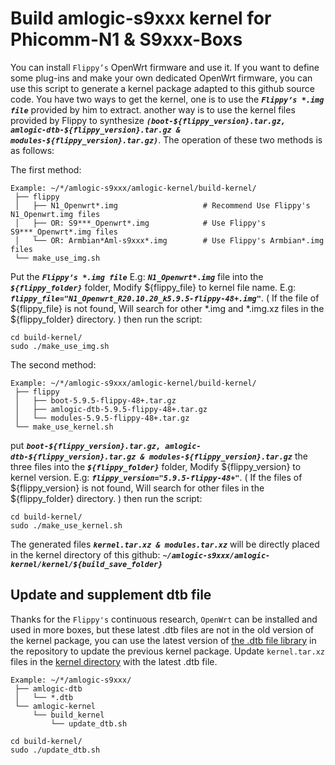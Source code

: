 # Build amlogic-s9xxx kernel for Phicomm-N1 & S9xxx-Boxs

You can install `Flippy’s` OpenWrt firmware and use it. If you want to define some plug-ins and make your own dedicated OpenWrt firmware, you can use this script to generate a kernel package adapted to this github source code. You have two ways to get the kernel, one is to use the ***`Flippy’s *.img file`*** provided by him to extract. another way is to use the kernel files provided by Flippy to synthesize ***`(boot-${flippy_version}.tar.gz, amlogic-dtb-${flippy_version}.tar.gz & modules-${flippy_version}.tar.gz)`***. The operation of these two methods is as follows:

The first method: 
```shell script
Example: ~/*/amlogic-s9xxx/amlogic-kernel/build-kernel/
 ├── flippy
 │   ├── N1_Openwrt*.img                   # Recommend Use Flippy's N1_Openwrt.img files
 │   ├── OR: S9***_Openwrt*.img            # Use Flippy's S9***_Openwrt*.img files
 │   └── OR: Armbian*Aml-s9xxx*.img        # Use Flippy's Armbian*.img files
 └── make_use_img.sh
```

Put the ***`Flippy’s *.img file`*** E.g: ***`N1_Openwrt*.img`*** file into the ***`${flippy_folder}`*** folder, Modify ${flippy_file} to kernel file name. E.g: ***`flippy_file="N1_Openwrt_R20.10.20_k5.9.5-flippy-48+.img"`***. ( If the file of ${flippy_file} is not found, Will search for other *.img and *.img.xz files in the ${flippy_folder} directory. ) then run the script:
```shell script
cd build-kernel/
sudo ./make_use_img.sh
```

The second method: 
```shell script
Example: ~/*/amlogic-s9xxx/amlogic-kernel/build-kernel/
 ├── flippy
 │   ├── boot-5.9.5-flippy-48+.tar.gz
 │   ├── amlogic-dtb-5.9.5-flippy-48+.tar.gz
 │   └── modules-5.9.5-flippy-48+.tar.gz
 └── make_use_kernel.sh
```

put ***`boot-${flippy_version}.tar.gz, amlogic-dtb-${flippy_version}.tar.gz & modules-${flippy_version}.tar.gz`*** the three files into the ***`${flippy_folder}`*** folder, Modify ${flippy_version} to kernel version. E.g: ***`flippy_version="5.9.5-flippy-48+"`***. ( If the files of ${flippy_version} is not found, Will search for other files in the ${flippy_folder} directory. ) then run the script:
```shell script
cd build-kernel/
sudo ./make_use_kernel.sh
```

The generated files ***` kernel.tar.xz & modules.tar.xz `*** will be directly placed in the kernel directory of this github: ***` ~/amlogic-s9xxx/amlogic-kernel/kernel/${build_save_folder} `***

## Update and supplement dtb file

Thanks for the `Flippy's` continuous research, `OpenWrt` can be installed and used in more boxes, but these latest .dtb files are not in the old version of the kernel package, you can use the latest version of [the .dtb file library](https://github.com/ophub/amlogic-s9xxx-openwrt/tree/main/amlogic-s9xxx/amlogic-dtb) in the repository to update the previous kernel package. Update `kernel.tar.xz` files in the [kernel directory](https://github.com/ophub/amlogic-s9xxx-openwrt/tree/main/amlogic-s9xxx/amlogic-kernel/kernel) with the latest .dtb file.

```shell script
Example: ~/*/amlogic-s9xxx/
 ├── amlogic-dtb
 │   └── *.dtb
 └── amlogic-kernel
     └── build_kernel
         └── update_dtb.sh
```

```shell script
cd build-kernel/
sudo ./update_dtb.sh
```